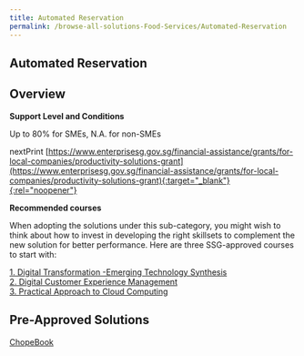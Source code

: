 ```yaml
---
title: Automated Reservation
permalink: /browse-all-solutions-Food-Services/Automated-Reservation
---
```


## Automated Reservation
## Overview

**Support Level and Conditions**

Up to 80% for SMEs, N.A. for non-SMEs

nextPrint
[https://www.enterprisesg.gov.sg/financial-assistance/grants/for-local-companies/productivity-solutions-grant](https://www.enterprisesg.gov.sg/financial-assistance/grants/for-local-companies/productivity-solutions-grant){:target="_blank"}{:rel="noopener"}

**Recommended courses**

When adopting the solutions under this sub-category, you might wish to think about how to invest in developing the right skillsets to complement the new solution for better performance. Here are three SSG-approved courses to start with:

<a href='https://courses.enterprisejobskills.gov.sg/Course_Internet/CourseDetail/Digital-Transformation-Emerging-Technology-Synthesis-2'  target='_blank' rel='noopener'>1. Digital Transformation -Emerging Technology Synthesis</a><br>
<a href='https://courses.enterprisejobskills.gov.sg/Course_Internet/CourseDetail/Digital-Customer-Experience-Management-2'  target='_blank' rel='noopener'>2. Digital Customer Experience Management</a><br>
<a href='https://courses.enterprisejobskills.gov.sg/Course_Internet/CourseDetail/Practical-Approach-Cloud-Computing-4'  target='_blank' rel='noopener'>3. Practical Approach to Cloud Computing</a><br>

## Pre-Approved Solutions

<a href='/productivity-solutions-grant/solutionrepo/solution1558' target='_blank'>ChopeBook</a><br>
